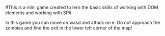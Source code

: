 #This is a mini game created to lern the basic skills of working with DOM elements and working with SPA

In this game you can move on wasd and attack on e. Do not approach the zombies and find the exit in the lower left corner of the map!

